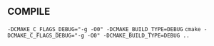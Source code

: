 ## COMPILE
```-DCMAKE_C_FLAGS_DEBUG="-g -O0" -DCMAKE_BUILD_TYPE=DEBUG```
```cmake -DCMAKE_C_FLAGS_DEBUG="-g -O0" -DCMAKE_BUILD_TYPE=DEBUG ..```

